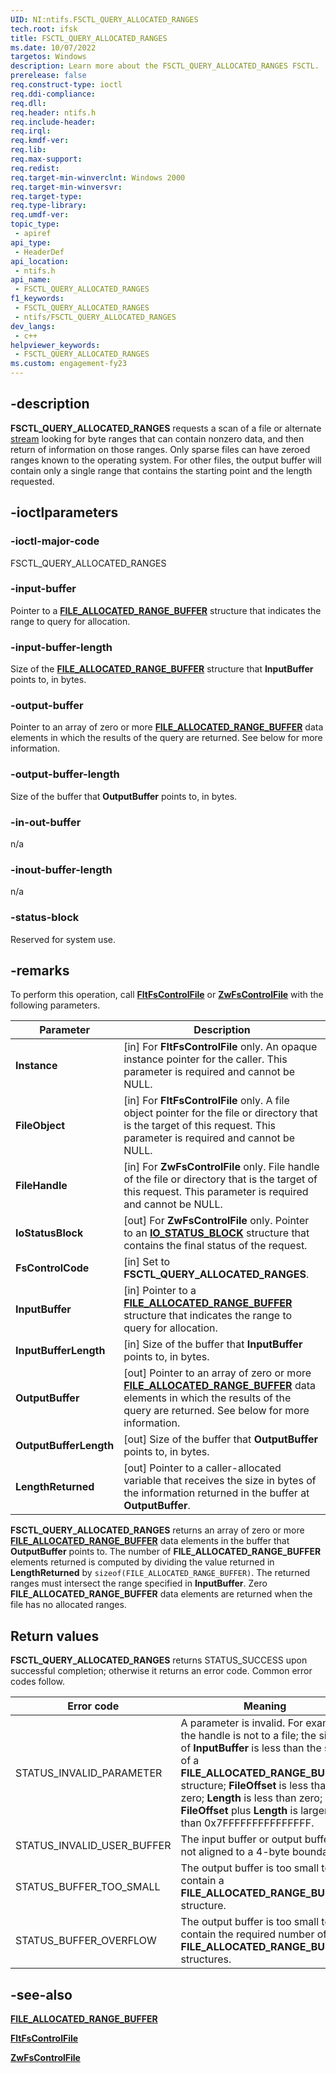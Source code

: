 ```yaml
---
UID: NI:ntifs.FSCTL_QUERY_ALLOCATED_RANGES
tech.root: ifsk
title: FSCTL_QUERY_ALLOCATED_RANGES
ms.date: 10/07/2022
targetos: Windows
description: Learn more about the FSCTL_QUERY_ALLOCATED_RANGES FSCTL.
prerelease: false
req.construct-type: ioctl
req.ddi-compliance: 
req.dll: 
req.header: ntifs.h
req.include-header: 
req.irql: 
req.kmdf-ver: 
req.lib: 
req.max-support: 
req.redist: 
req.target-min-winverclnt: Windows 2000
req.target-min-winversvr: 
req.target-type: 
req.type-library: 
req.umdf-ver: 
topic_type:
 - apiref
api_type:
 - HeaderDef
api_location:
 - ntifs.h
api_name:
 - FSCTL_QUERY_ALLOCATED_RANGES
f1_keywords:
 - FSCTL_QUERY_ALLOCATED_RANGES
 - ntifs/FSCTL_QUERY_ALLOCATED_RANGES
dev_langs:
 - c++
helpviewer_keywords:
 - FSCTL_QUERY_ALLOCATED_RANGES
ms.custom: engagement-fy23
---
```


## -description

**FSCTL_QUERY_ALLOCATED_RANGES** requests a scan of a file or alternate [stream](/openspecs/windows_protocols/ms-fscc/8ac44452-328c-4d7b-a784-d72afd19bd9f#gt_f3529cd8-50da-4f36-aa0b-66af455edbb6) looking for byte ranges that can contain nonzero data, and then return of information on those ranges. Only sparse files can have zeroed ranges known to the operating system. For other files, the output buffer will contain only a single range that contains the starting point and the length requested.

## -ioctlparameters

### -ioctl-major-code

FSCTL_QUERY_ALLOCATED_RANGES

### -input-buffer

Pointer to a [**FILE_ALLOCATED_RANGE_BUFFER**](ns-ntifs-file_allocated_range_buffer.md) structure that indicates the range to query for allocation.

### -input-buffer-length

Size of the [**FILE_ALLOCATED_RANGE_BUFFER**](ns-ntifs-file_allocated_range_buffer.md) structure that **InputBuffer** points to, in bytes.

### -output-buffer

Pointer to an array of zero or more [**FILE_ALLOCATED_RANGE_BUFFER**](ns-ntifs-file_allocated_range_buffer.md) data elements in which the results of the query are returned. See below for more information.

### -output-buffer-length

Size of the buffer that **OutputBuffer** points to, in bytes.

### -in-out-buffer

n/a

### -inout-buffer-length

n/a

### -status-block

Reserved for system use.

## -remarks

To perform this operation, call [**FltFsControlFile**](../fltkernel/nf-fltkernel-fltfscontrolfile.md) or [**ZwFsControlFile**](nf-ntifs-zwfscontrolfile.md) with the following parameters.

| Parameter | Description |
| --------- | ----------- |
| **Instance** | [in] For **FltFsControlFile** only. An opaque instance pointer for the caller. This parameter is required and cannot be NULL. |
| **FileObject** | [in] For **FltFsControlFile** only. A file object pointer for the file or directory that is the target of this request. This parameter is required and cannot be NULL. |
| **FileHandle** | [in] For **ZwFsControlFile** only. File handle of the file or directory that is the target of this request. This parameter is required and cannot be NULL. |
| **IoStatusBlock** | [out] For **ZwFsControlFile** only. Pointer to an [**IO_STATUS_BLOCK**](../wdm/ns-wdm-_io_status_block.md) structure that contains the final status of the request. |
| **FsControlCode** | [in] Set to **FSCTL_QUERY_ALLOCATED_RANGES**. |
| **InputBuffer** | [in] Pointer to a [**FILE_ALLOCATED_RANGE_BUFFER**](ns-ntifs-file_allocated_range_buffer.md) structure that indicates the range to query for allocation. |
| **InputBufferLength** | [in] Size of the buffer that **InputBuffer** points to, in bytes. |
| **OutputBuffer** | [out] Pointer to an array of zero or more [**FILE_ALLOCATED_RANGE_BUFFER**](ns-ntifs-file_allocated_range_buffer.md) data elements in which the results of the query are returned. See below for more information. |
| **OutputBufferLength** | [out] Size of the buffer that **OutputBuffer** points to, in bytes. |
| **LengthReturned** | [out] Pointer to a caller-allocated variable that receives the size in bytes of the information returned in the buffer at **OutputBuffer**. |

**FSCTL_QUERY_ALLOCATED_RANGES** returns an array of zero or more [**FILE_ALLOCATED_RANGE_BUFFER**](ns-ntifs-file_allocated_range_buffer.md) data elements in the buffer that **OutputBuffer** points to. The number of **FILE_ALLOCATED_RANGE_BUFFER** elements returned is computed by dividing the value returned in **LengthReturned** by ```sizeof(FILE_ALLOCATED_RANGE_BUFFER)```. The returned ranges must intersect the range specified in **InputBuffer**. Zero **FILE_ALLOCATED_RANGE_BUFFER** data elements are returned when the file has no allocated ranges.

## Return values

**FSCTL_QUERY_ALLOCATED_RANGES** returns STATUS_SUCCESS upon successful completion; otherwise it returns an error code. Common error codes follow.

| Error code | Meaning |
| ---------- | ------- |
| STATUS_INVALID_PARAMETER | A parameter is invalid. For example: the handle is not to a file; the size of **InputBuffer** is less than the size of a **FILE_ALLOCATED_RANGE_BUFFER** structure;  **FileOffset** is less than zero; **Length** is less than zero; or **FileOffset** plus **Length** is larger than 0x7FFFFFFFFFFFFFFF. |
| STATUS_INVALID_USER_BUFFER | The input buffer or output buffer is not aligned to a 4-byte boundary. |
| STATUS_BUFFER_TOO_SMALL | The output buffer is too small to contain a **FILE_ALLOCATED_RANGE_BUFFER** structure. |
| STATUS_BUFFER_OVERFLOW | The output buffer is too small to contain the required number of **FILE_ALLOCATED_RANGE_BUFFER** structures. |

## -see-also

[**FILE_ALLOCATED_RANGE_BUFFER**](ns-ntifs-file_allocated_range_buffer.md)

[**FltFsControlFile**](../fltkernel/nf-fltkernel-fltfscontrolfile.md)

[**ZwFsControlFile**](nf-ntifs-zwfscontrolfile.md)
